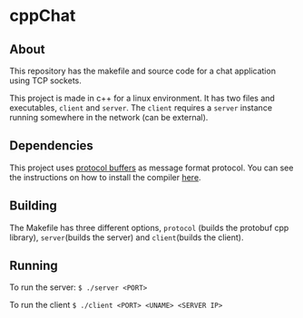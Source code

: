 # cppChat




## About
This repository has the makefile and source code for a chat application using TCP sockets.

This project is made in c++ for a linux environment. It has two files and executables, `client` and `server`.
The `client` requires a `server` instance running somewhere in the network (can be external).


## Dependencies
This project uses [protocol buffers](https://developers.google.com/protocol-buffers) as message format protocol.
You can see the instructions on how to install the compiler [here](https://developers.google.com/protocol-buffers/docs/downloads).

## Building
The Makefile has three different options, `protocol` (builds the protobuf cpp library), `server`(builds the server) and `client`(builds the client).

## Running

To run the server: `$ ./server <PORT>`

To run the client `$ ./client <PORT> <UNAME> <SERVER IP>`
